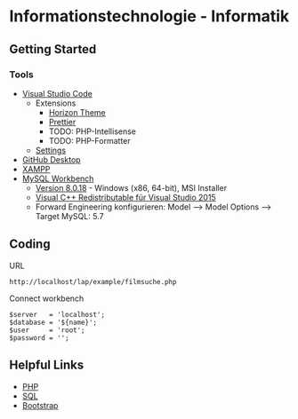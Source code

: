 # Informationstechnologie - Informatik

## Getting Started

### Tools

- [Visual Studio Code](https://code.visualstudio.com/)
  - Extensions
    - [Horizon Theme](https://marketplace.visualstudio.com/items?itemName=jolaleye.horizon-theme-vscode)
    - [Prettier](https://marketplace.visualstudio.com/items?itemName=esbenp.prettier-vscode)
    - TODO: PHP-Intellisense
    - TODO: PHP-Formatter
  - [Settings](https://github.com/Bluuax/lap/blob/master/configurations/vs-code-settings.json)
- [GitHub Desktop](https://desktop.github.com/)
- [XAMPP](https://www.apachefriends.org/de/index.html)
- [MySQL Workbench](https://www.mysql.com/products/workbench)
    - [Version 8.0.18](https://downloads.mysql.com/archives/workbench/) - Windows (x86, 64-bit), MSI Installer
    - [Visual C++ Redistributable für Visual Studio 2015](https://www.microsoft.com/de-at/download/details.aspx?id=48145)
    - Forward Engineering konfigurieren: Model --> Model Options --> Target MySQL: 5.7

## Coding

URL
```
http://localhost/lap/example/filmsuche.php
```

Connect workbench
```
$server   = 'localhost';
$database = '${name}';
$user     = 'root';
$password = '';
```



## Helpful Links

- [PHP](https://www.w3schools.com/php/default.asp)
- [SQL](https://www.w3schools.com/sql/default.asp)
- [Bootstrap](https://www.w3schools.com/bootstrap/default.asp)
